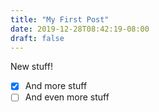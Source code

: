```yaml
---
title: "My First Post"
date: 2019-12-28T08:42:19-08:00
draft: false
---
```

New stuff!
- [x] And more stuff
- [ ] And even more stuff
